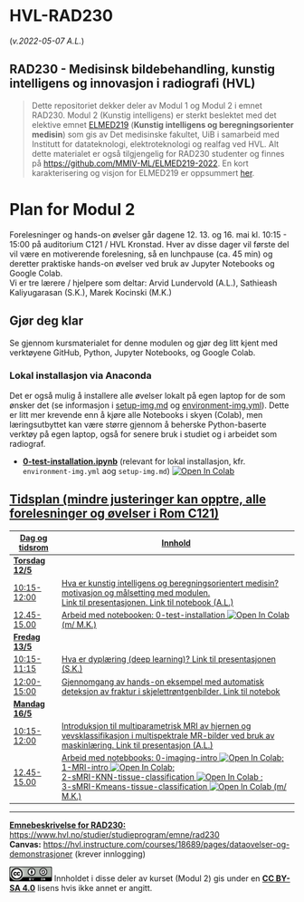 # HVL-RAD230

(_v.2022-05-07 A.L._)

## RAD230 - Medisinsk bildebehandling, kunstig intelligens og innovasjon i radiografi (HVL)

> Dette repositoriet dekker deler av Modul 1 og Modul 2 i emnet RAD230. Modul 2 (Kunstig intelligens) er sterkt beslektet med det elektive emnet [ELMED219](https://www.uib.no/emne/ELMED219) (**Kunstig intelligens og beregningsorienter medisin**) som gis av Det medisinske fakultet, UiB i samarbeid med Institutt for datateknologi, elektroteknologi og
realfag ved HVL. Alt dette materialet er også tilgjengelig for RAD230 studenter og finnes på https://github.com/MMIV-ML/ELMED219-2022. En kort karakterisering og visjon for ELMED219 er oppsummert [her](https://docs.google.com/presentation/d/e/2PACX-1vQ2goLSZsIjeCQrjUnA4lfnXe2wgsgDpUXWe8be4K_pTqo4OD9qELxDlJyKknYVdCjJ34-Q4gcu-yYx/pub?start=false&loop=false&delayms=3000).


# Plan for Modul 2

Forelesninger og hands-on øvelser går dagene 12. 13. og 16. mai kl. 10:15 - 15:00 på auditorium C121 / HVL Kronstad. Hver av disse dager vil første del vil være en motiverende forelesning, så en lunchpause (ca. 45 min) og deretter praktiske hands-on øvelser ved bruk av Jupyter Notebooks og Google Colab.<br>
Vi er tre lærere / hjelpere som deltar: Arvid Lundervold (A.L.), Sathieash Kaliyugarasan (S.K.), Marek Kocinski (M.K.)


## Gjør deg klar

Se gjennom kursmaterialet for denne modulen og gjør deg litt kjent med verktøyene GitHub, Python, Jupyter Notebooks, og Google Colab.

### Lokal installasjon via Anaconda
Det er også mulig å installere alle øvelser lokalt på egen laptop for de som ønsker det (se informasjon i [setup-img.md](./setup-img.md) og [environment-img.yml](./environment-img.yml)).
Dette er litt mer krevende enn å kjøre alle Notebooks i skyen (Colab), men læringsutbyttet kan være større gjennom å beherske Python-baserte verktøy på egen laptop, også for senere bruk i studiet og i arbeidet som radiograf.

- [**0-test-installation.ipynb**](https://nbviewer.org/github/MMIV-ML/HVL-RAD230/blob/main/0-test-installation.ipynb) (relevant for lokal installasjon, kfr. `environment-img.yml` aog `setup-img.md`) <a href="https://colab.research.google.com/github/MMIV-ML/HVL-RAD230/blob/master/0-test-installation.ipynb">
  <img src="https://colab.research.google.com/assets/colab-badge.svg" alt="Open In Colab"/>


## Tidsplan (mindre justeringer kan opptre, alle forelesninger og øvelser i Rom C121)

| Dag og tidsrom |  Innhold
|----------------|------------
|**Torsdag 12/5**|                                                  
|10:15-12:00     | Hva er kunstig intelligens og beregningsorientert medisin? motivasjon og målsetting med modulen. <br> Link til [presentasjonen](https://docs.google.com/presentation/d/e/2PACX-1vTnq7vD7ppuRE9Wrc1mj_JJmkDat9aBLW_P4Gm65K9BDYBXFv6ZOae1b-blhQadBYJ1LYbrP6DDG_L3/pub?start=false&loop=false&delayms=3000). Link til [notebook](https://nbviewer.org/github/MMIV-ML/HVL-RAD230/blob/main/0-test-installation.ipynb) (A.L.)
|12.45-15.00 | Arbeid med notebooken: [0-test-installation](https://nbviewer.org/github/MMIV-ML/HVL-RAD230/blob/main/0-test-installation.ipynb) <a href="https://colab.research.google.com/github/MMIV-ML/HVL-RAD230/blob/main/0-test-installation.ipynb"> <img src="https://colab.research.google.com/assets/colab-badge.svg" alt="Open In Colab"/></a> (m/ M.K.)
|**Fredag 13/5** |                                                
|10:15-11:15     | Hva er dyplæring (deep learning)? [Link til presentasjonen](https://...) (S.K.)
|12:00-15:00     | Gjennomgang av hands-on eksempel med automatisk deteksjon av fraktur i skjelettrøntgenbilder. Link til [notebok](https://...)
|**Mandag 16/5** |                                             
|10:15-12:00     | Introduksjon til multiparametrisk MRI av hjernen og vevsklassifikasjon i multispektrale MR-bilder ved bruk av maskinlæring. Link til [presentasjon](https://...) (A.L.)
|12.45-15.00     | Arbeid med notebbooks:  [0-imaging-intro](https://nbviewer.org/github/MMIV-ML/HVL-RAD230/blob/main/3-Multispektrale-MR-bilder-og-vevsklassifikasjon/0-imaging-intro.ipynb) <a href="https://colab.research.google.com/github/MMIV-ML/HVL-RAD230/blob/main/3-Multispektrale-MR-bilder-og-vevsklassifikasjon/0-imaging-intro.ipynb"> <img src="https://colab.research.google.com/assets/colab-badge.svg" alt="Open In Colab"/></a>; [1-MRI-intro](https://nbviewer.org/github/MMIV-ML/HVL-RAD230/blob/main/3-Multispektrale-MR-bilder-og-vevsklassifikasjon/1-MRI-intro.ipynb) <a href="https://colab.research.google.com/github/MMIV-ML/HVL-RAD230/blob/main/3-Multispektrale-MR-bilder-og-vevsklassifikasjon/1-MRI-intro.ipynb"> <img src="https://colab.research.google.com/assets/colab-badge.svg" alt="Open In Colab"/></a>; <br> [2-sMRI-KNN-tissue-classification](https://nbviewer.org/github/MMIV-ML/HVL-RAD230/blob/main/3-Multispektrale-MR-bilder-og-vevsklassifikasjon/2-sMRI-KNN-tissue-classification.ipynb) <a href="https://colab.research.google.com/github/MMIV-ML/HVL-RAD230/blob/main/3-Multispektrale-MR-bilder-og-vevsklassifikasjon/2-sMRI-KNN-tissue-classification.ipynb"> <img src="https://colab.research.google.com/assets/colab-badge.svg" alt="Open In Colab"/> </a>; <br>[3-sMRI-Kmeans-tissue-classification](https://nbviewer.org/github/MMIV-ML/HVL-RAD230/blob/main/3-Multispektrale-MR-bilder-og-vevsklassifikasjon/3-sMRI-Kmeans-tissue-classification.ipynb) <a href="https://colab.research.google.com/github/MMIV-ML/HVL-RAD230/blob/main/3-Multispektrale-MR-bilder-og-vevsklassifikasjon/3-sMRI-Kmeans-tissue-classification.ipynb"> <img src="https://colab.research.google.com/assets/colab-badge.svg" alt="Open In Colab"/> </a>   (m/ M.K.)

_______________________________



**Emnebeskrivelse for RAD230:** https://www.hvl.no/studier/studieprogram/emne/rad230 <br>
**Canvas:** https://hvl.instructure.com/courses/18689/pages/dataovelser-og-demonstrasjoner (krever innlogging)


<img src="cc_by_sa.png" width="75"> Innholdet i disse deler av kurset (Modul 2) gis under en <b><a href="http://creativecommons.org/licenses/by-sa/4.0">CC BY-SA 4.0</a></b> lisens hvis ikke annet er angitt.

<!--
## Innhold og oppbygning
Utdanningen har medisinsk bildebehandling som faglig profil der kunnskap om biologiske basalfag, bildebehandlingsmetoder, bildeanalyser og visualisering av medisinske bilder står sentralt. Sentralt i emnet er tema knyttet til hvordan avansert bildebehandling og kunstig intelligens kan komme pasienten til nytte.  Kunstig intelligens og innovasjon innen medisinsk bildebehandling står også sentralt.

## Læringsutbytte

En student med fullført emne skal ha følgende totale læringsutbytte definert i kunnskap, ferdigheter og generell kompetanse:

### Kunnskap:
Studenten…    

- har bred kunnskap om hvordan normale og patofysiologiske prosesser kan visualiseres ved hjelp av ulike metoder for bildebehandling
- har kunnskap om grunnleggende prinsipper for bildebaserte biomarkører
- har bred kunnskap om prinsipper og metoder for bildebehandling og dens betydning for bildekvalitet og diagnostisk bruk
- har kunnskap om prinsipper for kunstig intelligens (KI) anvendt innen medisinsk bildefremstilling og bildebehandling

### Ferdigheter:
Studenten…

- kan beherske ulike bildebehandlingsmetoder for å visualisere vanlig forekommende patologi
- *vise til nytteverdi og utfordringer ved bruk av kunstig intelligens innen bildediagnostikk og behandling
- kan beherske ulike bildebehandlingsteknikker og vurdere sammenhengen mellom disse og bildekvalitet


### Generell kompetanse
Studenten…

- kan vurdere bildebehandlingsmetoder innen radiografi som grunnlag for sikker diagnostikk
- har innsikt i og kan bidra til kunnskapsutvikling innen fagområdet medisinsk avbildning og bildebehandling
- *kjenner til nytenkning og innovasjonsprosesser for å bidra til en bærekraftig og ansvarlig utvikling innen radiografi


## Anbefalte forkunnskaper
RAD200, RAD210, RADP2, RAD220 og RADP3


## Undervisnings- og læringsformer
I dette emnet vil studentaktive læringsformer benyttes for å involvere studentene i teoretisk læring, muliggjøre praktisk utprøving av teoretiske prinsipper og ferdigheter, og for å legge til rette for diskusjoner, samarbeidslæring og øvelse i å presentere relevant stoff. Arbeid i grupper vil stå i fokus i emnet. Ulike arbeidsformer er gruppearbeid, forelesninger og selvstudier, teambased learning, seminar, laboratorieøvelser på SimArena. Digitale læringsressurser vil benyttes, blant annet som forberedelser til undervisning og laboratorieøvelser.

## Arbeidskrav
Følgende obligatoriske læringsaktiviteter må være godkjent for at studenten kan framstille seg til eksamen:

1. Tilstedeværelse 80% i studentaktiv- og erfaringsbasert undervisning

2. Fremlegg på seminar i grupper, 15 minutters varighet. Digital presentasjonsform, 2 forsøk

 Læringsaktiviteten er gyldig i 4 semestre.  

## Vurderingsform

### Hjemmeeksamen over 4 dager
Digital presentasjon med bilde, tekst og tale av selvvalgt tema (videoformat), 10 minutter presentasjon.

### Vurderingsuttrykk
Gradert karakterskala A til F, der A til E er beståtte karakterer og F er ikke bestått.

-->

